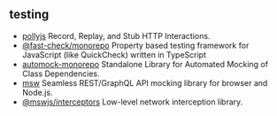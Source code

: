 ## testing

- [pollyjs](https://github.com/Netflix/pollyjs) Record, Replay, and Stub HTTP Interactions.
- [@fast-check/monorepo](https://github.com/dubzzz/fast-check) Property based testing framework for JavaScript (like QuickCheck) written in TypeScript
- [automock-monorepo](https://github.com/automock/automock) Standalone Library for Automated Mocking of Class Dependencies.
- [msw](https://github.com/mswjs/msw) Seamless REST/GraphQL API mocking library for browser and Node.js.
- [@mswjs/interceptors](https://github.com/mswjs/interceptors) Low-level network interception library.